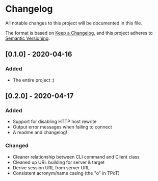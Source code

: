 # Changelog
All notable changes to this project will be documented in this file.

The format is based on [Keep a Changelog](https://keepachangelog.com/en/1.0.0/),
and this project adheres to [Semantic Versioning](https://semver.org/spec/v2.0.0.html).

## [0.1.0] - 2020-04-16
### Added
- The entire project :)

## [0.2.0] - 2020-04-17
### Added
- Support for disabling HTTP host rewrite
- Output error messages when failing to connect
- A readme and changelog!

### Changed
- Cleaner relationship between CLI command and Client class
- Cleaned up URL building for server & target
- Derive session URL from server URL
- Consistent acronym/name casing (the "o" in TPoT)